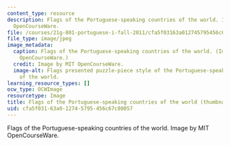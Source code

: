 ```yaml
---
content_type: resource
description: Flags of the Portuguese-speaking countries of the world. Image by MIT
  OpenCourseWare.
file: /courses/21g-801-portuguese-i-fall-2011/cfa5f03163a012745795456c67c80057_21g-801f11-th.jpg
file_type: image/jpeg
image_metadata:
  caption: Flags of the Portuguese-speaking countries of the world. (Image by MIT
    OpenCourseWare.)
  credit: Image by MIT OpenCourseWare.
  image-alt: Flags presented puzzle-piece style of the Portuguese-speaking countries
    of the world.
learning_resource_types: []
ocw_type: OCWImage
resourcetype: Image
title: Flags of the Portuguese-speaking countries of the world (thumbnail)
uid: cfa5f031-63a0-1274-5795-456c67c80057
---
```

Flags of the Portuguese-speaking countries of the world. Image by MIT OpenCourseWare.

